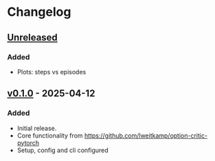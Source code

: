 # Changelog

## [Unreleased]

### Added

- Plots: steps vs episodes

## [v0.1.0] - 2025-04-12

### Added

- Initial release.
- Core functionality from <https://github.com/lweitkamp/option-critic-pytorch>
- Setup, config and cli configured

[unreleased]: https://github.com/AshrithSagar/option-critic/compare/v0.1.0...HEAD
[v0.1.0]: https://github.com/AshrithSagar/option-critic/releases/tag/v0.1.0
